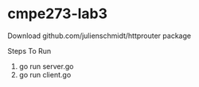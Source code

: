 # cmpe273-lab3

Download github.com/julienschmidt/httprouter package

Steps To Run

1. go run server.go
2. go run client.go
